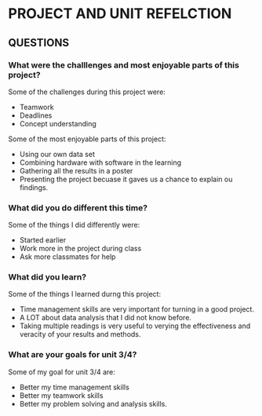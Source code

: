 # PROJECT AND UNIT REFELCTION

## QUESTIONS

### What were the challlenges and most enjoyable parts of this project?

Some of the challenges during this project were:
- Teamwork 
- Deadlines
- Concept understanding 

Some of the most enjoyable parts of this project:
- Using our own data set
- Combining hardware with software in the learning
- Gathering all the results in a poster
- Presenting the project becuase it gaves us a chance to explain ou findings.

### What did you do different this time?

Some of the things I did differently were:
- Started earlier
- Work more in the project during class
- Ask more classmates for help

### What did you learn?

Some of the things I learned durng this project:
- Time management skills are very important for turning in a good project.
- A LOT about data analysis that I did not know before.
- Taking multiple readings is very useful to verying the effectiveness and veracity of your results and methods.

### What are your goals for unit 3/4?

Some of my goal for unit 3/4 are:
- Better my time management skills
- Better my teamwork skills
- Better my problem solving and analysis skills.
